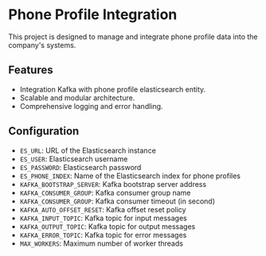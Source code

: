 # Phone Profile Integration
This project is designed to manage and integrate phone profile data into the company's systems. 

## Features

- Integration Kafka with phone profile elasticsearch entity.
- Scalable and modular architecture.
- Comprehensive logging and error handling.

## Configuration
- `ES_URL`: URL of the Elasticsearch instance
- `ES_USER`: Elasticsearch username
- `ES_PASSWORD`: Elasticsearch password
- `ES_PHONE_INDEX`: Name of the Elasticsearch index for phone profiles
- `KAFKA_BOOTSTRAP_SERVER`: Kafka bootstrap server address
- `KAFKA_CONSUMER_GROUP`: Kafka consumer group name
- `KAFKA_CONSUMER_GROUP`: Kafka consumer timeout (in second)
- `KAFKA_AUTO_OFFSET_RESET`: Kafka offset reset policy
- `KAFKA_INPUT_TOPIC`: Kafka topic for input messages
- `KAFKA_OUTPUT_TOPIC`: Kafka topic for output messages
- `KAFKA_ERROR_TOPIC`: Kafka topic for error messages
- `MAX_WORKERS`: Maximum number of worker threads
